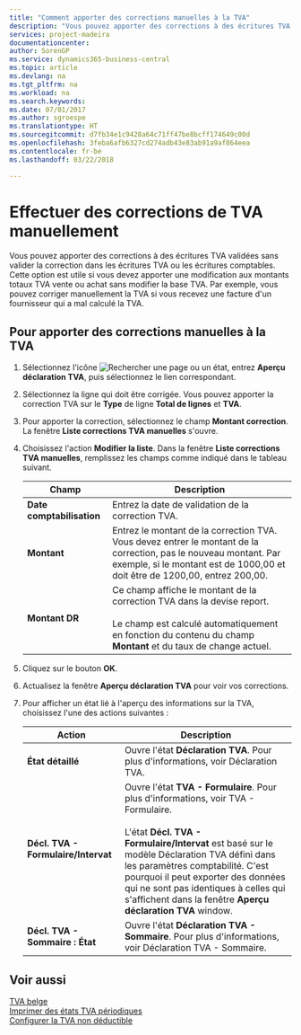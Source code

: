 ```yaml
---
title: "Comment apporter des corrections manuelles à la TVA"
description: "Vous pouvez apporter des corrections à des écritures TVA validées sans valider la correction dans les écritures TVA ou les écritures comptables. Cette option est utile si vous devez apporter une modification aux montants totaux TVA vente ou achat sans modifier la base TVA. Par exemple, vous pouvez corriger manuellement la TVA si vous recevez une facture d'un fournisseur qui a mal calculé la TVA."
services: project-madeira
documentationcenter: 
author: SorenGP
ms.service: dynamics365-business-central
ms.topic: article
ms.devlang: na
ms.tgt_pltfrm: na
ms.workload: na
ms.search.keywords: 
ms.date: 07/01/2017
ms.author: sgroespe
ms.translationtype: HT
ms.sourcegitcommit: d7fb34e1c9428a64c71ff47be8bcff174649c00d
ms.openlocfilehash: 3feba6afb6327cd274adb43e83ab91a9af864eea
ms.contentlocale: fr-be
ms.lasthandoff: 03/22/2018

---
```

# <a name="make-manual-corrections-to-vat"></a>Effectuer des corrections de TVA manuellement
Vous pouvez apporter des corrections à des écritures TVA validées sans valider la correction dans les écritures TVA ou les écritures comptables. Cette option est utile si vous devez apporter une modification aux montants totaux TVA vente ou achat sans modifier la base TVA. Par exemple, vous pouvez corriger manuellement la TVA si vous recevez une facture d'un fournisseur qui a mal calculé la TVA.  

## <a name="to-make-manual-corrections-to-vat"></a>Pour apporter des corrections manuelles à la TVA  

1.  Sélectionnez l'icône ![Rechercher une page ou un état](../../media/ui-search/search_small.png "icône Rechercher une page ou un état"), entrez **Aperçu déclaration TVA**, puis sélectionnez le lien correspondant.  
2.  Sélectionnez la ligne qui doit être corrigée. Vous pouvez apporter la correction TVA sur le **Type** de ligne **Total de lignes** et **TVA**.  
3.  Pour apporter la correction, sélectionnez le champ **Montant correction**. La fenêtre **Liste corrections TVA manuelles** s'ouvre.  
4.  Choisissez l'action **Modifier la liste**. Dans la fenêtre **Liste corrections TVA manuelles**, remplissez les champs comme indiqué dans le tableau suivant.  

    |Champ|Description|  
    |---------------------------------|---------------------------------------|  
    |**Date comptabilisation**|Entrez la date de validation de la correction TVA.|  
    |**Montant**|Entrez le montant de la correction TVA. Vous devez entrer le montant de la correction, pas le nouveau montant. Par exemple, si le montant est de 1000,00 et doit être de 1200,00, entrez 200,00.|  
    |**Montant DR**|Ce champ affiche le montant de la correction TVA dans la devise report.<br /><br /> Le champ est calculé automatiquement en fonction du contenu du champ **Montant** et du taux de change actuel.|  

5.  Cliquez sur le bouton **OK**.  
6.  Actualisez la fenêtre **Aperçu déclaration TVA** pour voir vos corrections.  
7.  Pour afficher un état lié à l'aperçu des informations sur la TVA, choisissez l'une des actions suivantes :  

    |Action|Description|  
    |------------|---------------------------------------|  
    |**État détaillé**|Ouvre l'état **Déclaration TVA**. Pour plus d'informations, voir Déclaration TVA.|  
    |**Décl. TVA - Formulaire/Intervat**|Ouvre l'état **TVA - Formulaire**. Pour plus d'informations, voir TVA - Formulaire.<br /><br /> L'état **Décl. TVA - Formulaire/Intervat** est basé sur le modèle Déclaration TVA défini dans les paramètres comptabilité. C'est pourquoi il peut exporter des données qui ne sont pas identiques à celles qui s'affichent dans la fenêtre **Aperçu déclaration TVA** window.|  
    |**Décl. TVA - Sommaire : État**|Ouvre l'état **Déclaration TVA - Sommaire**. Pour plus d'informations, voir Déclaration TVA - Sommaire.|  

## <a name="see-also"></a>Voir aussi  
 [TVA belge](belgian-vat.md)   
 [Imprimer des états TVA périodiques](how-to-print-periodic-vat-reports.md)   
 [Configurer la TVA non déductible](how-to-set-up-non-deductible-vat.md)

